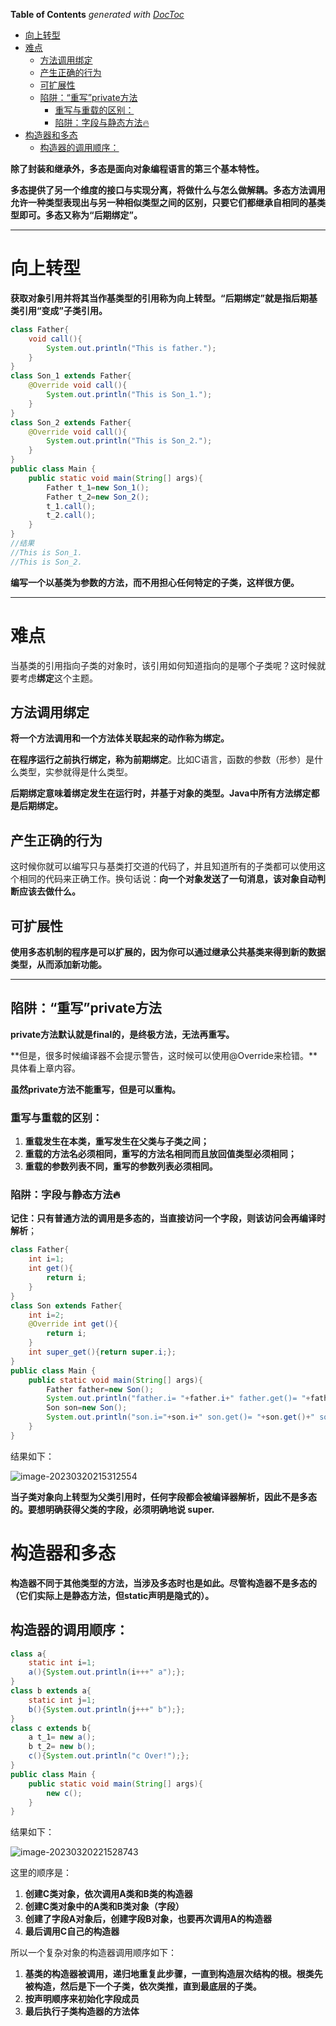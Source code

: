 <!-- START doctoc generated TOC please keep comment here to allow auto update -->
<!-- DON'T EDIT THIS SECTION, INSTEAD RE-RUN doctoc TO UPDATE -->
**Table of Contents**  *generated with [DocToc](https://github.com/thlorenz/doctoc)*

- [向上转型](#%E5%90%91%E4%B8%8A%E8%BD%AC%E5%9E%8B)
- [难点](#%E9%9A%BE%E7%82%B9)
  - [方法调用绑定](#%E6%96%B9%E6%B3%95%E8%B0%83%E7%94%A8%E7%BB%91%E5%AE%9A)
  - [产生正确的行为](#%E4%BA%A7%E7%94%9F%E6%AD%A3%E7%A1%AE%E7%9A%84%E8%A1%8C%E4%B8%BA)
  - [可扩展性](#%E5%8F%AF%E6%89%A9%E5%B1%95%E6%80%A7)
  - [陷阱：“重写”private方法](#%E9%99%B7%E9%98%B1%E9%87%8D%E5%86%99private%E6%96%B9%E6%B3%95)
    - [重写与重载的区别：](#%E9%87%8D%E5%86%99%E4%B8%8E%E9%87%8D%E8%BD%BD%E7%9A%84%E5%8C%BA%E5%88%AB)
    - [陷阱：字段与静态方法:fire:](#%E9%99%B7%E9%98%B1%E5%AD%97%E6%AE%B5%E4%B8%8E%E9%9D%99%E6%80%81%E6%96%B9%E6%B3%95fire)
- [构造器和多态](#%E6%9E%84%E9%80%A0%E5%99%A8%E5%92%8C%E5%A4%9A%E6%80%81)
  - [构造器的调用顺序：](#%E6%9E%84%E9%80%A0%E5%99%A8%E7%9A%84%E8%B0%83%E7%94%A8%E9%A1%BA%E5%BA%8F)

<!-- END doctoc generated TOC please keep comment here to allow auto update -->

**除了封装和继承外，多态是面向对象编程语言的第三个基本特性。**

**多态提供了另一个维度的接口与实现分离，将做什么与怎么做解耦。多态方法调用允许一种类型表现出与另一种相似类型之间的区别，只要它们都继承自相同的基类型即可。多态又称为“后期绑定”。**

***

# 向上转型

**获取对象引用并将其当作基类型的引用称为向上转型。“后期绑定”就是指后期基类引用“变成”子类引用。**

```java
class Father{
    void call(){
        System.out.println("This is father.");
    }
}
class Son_1 extends Father{
    @Override void call(){
        System.out.println("This is Son_1.");
    }
}
class Son_2 extends Father{
    @Override void call(){
        System.out.println("This is Son_2.");
    }
}
public class Main {
    public static void main(String[] args){
        Father t_1=new Son_1();
        Father t_2=new Son_2();
        t_1.call();
        t_2.call();
    }
}
//结果
//This is Son_1.
//This is Son_2.
```

**编写一个以基类为参数的方法，而不用担心任何特定的子类，这样很方便。**

***

# 难点

当基类的引用指向子类的对象时，该引用如何知道指向的是哪个子类呢？这时候就要考虑**绑定**这个主题。

## 方法调用绑定

**将一个方法调用和一个方法体关联起来的动作称为绑定。**

**在程序运行之前执行绑定，称为前期绑定**。比如C语言，函数的参数（形参）是什么类型，实参就得是什么类型。

**后期绑定意味着绑定发生在运行时，并基于对象的类型。Java中所有方法绑定都是后期绑定。**

## 产生正确的行为

这时候你就可以编写只与基类打交道的代码了，并且知道所有的子类都可以使用这个相同的代码来正确工作。换句话说：**向一个对象发送了一句消息，该对象自动判断应该去做什么。**

## 可扩展性

**使用多态机制的程序是可以扩展的，因为你可以通过继承公共基类来得到新的数据类型，从而添加新功能。**

***

## 陷阱：“重写”private方法

**private方法默认就是final的，是终极方法，无法再重写。**

**但是，很多时候编译器不会提示警告，这时候可以使用@Override来检错。**具体看上章内容。

**虽然private方法不能重写，但是可以重构。**

### 重写与重载的区别：

1. **重载发生在本类，重写发生在父类与子类之间；**
2. **重载的方法名必须相同，重写的方法名相同而且放回值类型必须相同；**
3. **重载的参数列表不同，重写的参数列表必须相同。**

### 陷阱：字段与静态方法:fire:

**记住：只有普通方法的调用是多态的，当直接访问一个字段，则该访问会再编译时解析**；

```java
class Father{
    int i=1;
    int get(){
        return i;
    }
}
class Son extends Father{
    int i=2;
    @Override int get(){
        return i;
    }
    int super_get(){return super.i;};
}
public class Main {
    public static void main(String[] args){
        Father father=new Son();
        System.out.println("father.i= "+father.i+" father.get()= "+father.get());  //注意！
        Son son=new Son();
        System.out.println("son.i="+son.i+" son.get()= "+son.get()+" son.super_get()= "+son.super_get());
    }
}
```

结果如下：

![image-20230320215312554](https://cdn.jsdelivr.net/gh/firmiyao/Picture/img/202303202153602.png)

**当子类对象向上转型为父类引用时，任何字段都会被编译器解析，因此不是多态的。要想明确获得父类的字段，必须明确地说 super.**

# 构造器和多态

**构造器不同于其他类型的方法，当涉及多态时也是如此。尽管构造器不是多态的（它们实际上是静态方法，但static声明是隐式的）。**

## 构造器的调用顺序：

```java
class a{
    static int i=1;
    a(){System.out.println(i+++" a");};
}
class b extends a{
    static int j=1;
    b(){System.out.println(j+++" b");};
}
class c extends b{
    a t_1= new a();
    b t_2= new b();
    c(){System.out.println("c Over!");};
}
public class Main {
    public static void main(String[] args){
        new c();
    }
}
```

结果如下：

![image-20230320221528743](https://cdn.jsdelivr.net/gh/firmiyao/Picture/img/202303202215772.png)

这里的顺序是：

1. **创建C类对象，依次调用A类和B类的构造器**
2. **创建C类对象中的A类和B类对象（字段）**
3. **创建了字段A对象后，创建字段B对象，也要再次调用A的构造器**
4. **最后调用C自己的构造器**

所以一个复杂对象的构造器调用顺序如下：

1. **基类的构造器被调用，递归地重复此步骤，一直到构造层次结构的根。根类先被构造，然后是下一个子类，依次类推，直到最底层的子类。**
2. **按声明顺序来初始化字段成员**
3. **最后执行子类构造器的方法体**

